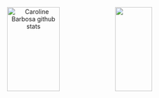 <div align="center">  
  <img width="49%" height="195px" src="https://github-readme-stats.vercel.app/api?username=MateusEvangel1sta&show_icons=true&count_private=true&hide_border=true&title_color=fff&icon_color=fff&text_color=c9d1d9&bg_color=0d1117" alt="Caroline Barbosa github stats" /> 
  <img width="41%" height="195px" src="https://github-readme-stats.vercel.app/api/top-langs/?username=MateusEvangel1sta&layout=compact&hide_border=true&title_color=fff&text_color=fc9d1d9&bg_color=0d1117" />
</div>
